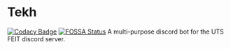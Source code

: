 # Tekh

[![Codacy Badge](https://api.codacy.com/project/badge/Grade/852d366606e34a86af3af8bc3caf845c)](https://app.codacy.com/manual/ShaanCoding/Tekh?utm_source=github.com&utm_medium=referral&utm_content=ShaanCoding/Tekh&utm_campaign=Badge_Grade_Dashboard)
[![FOSSA Status](https://app.fossa.com/api/projects/git%2Bgithub.com%2FShaanCoding%2FTekh.svg?type=shield)](https://app.fossa.com/projects/git%2Bgithub.com%2FShaanCoding%2FTekh?ref=badge_shield)
 A multi-purpose discord bot for the UTS FEIT discord server.
